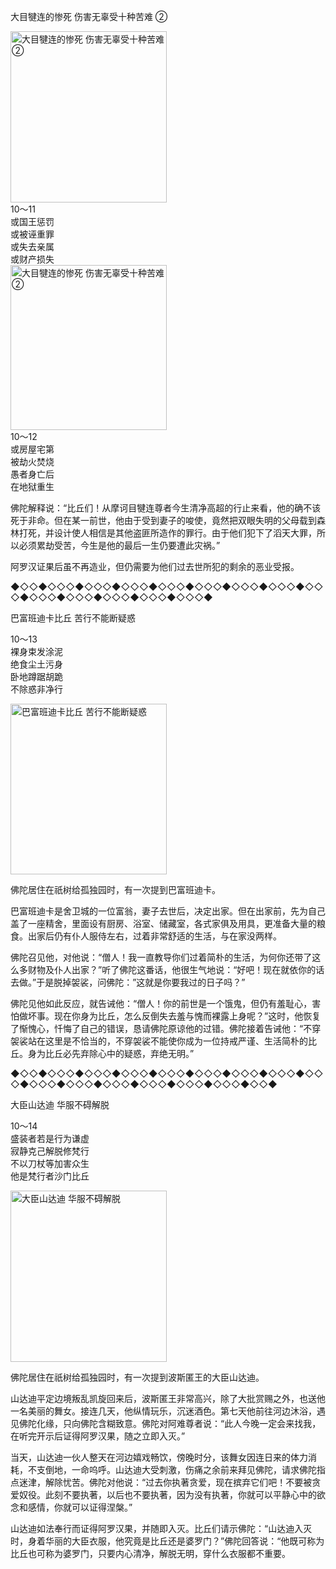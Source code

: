 大目犍连的惨死 伤害无辜受十种苦难 ②

<div class="e2">
<img src="images/fjj-47-1.jpg" width="250" height="274" alt="大目犍连的惨死 伤害无辜受十种苦难 ②"/>
<div>
10～11<br>
 或国王惩罚<br>
 或被诬重罪<br>
 或失去亲属<br>
 或财产损失<br>
 
</div>
</div>

<div class="e2">
<img src="images/fjj-47-2.jpg" width="250" height="264" alt="大目犍连的惨死 伤害无辜受十种苦难 ②"/>
<div>
10～12<br>
 或房屋宅第<br>
 被劫火焚烧<br>
 愚者身亡后<br>
 在地狱重生<br>
 
</div>
</div>



佛陀解释说：“比丘们！从摩诃目犍连尊者今生清净高超的行止来看，他的确不该死于非命。但在某一前世，他由于受到妻子的唆使，竟然把双眼失明的父母载到森林打死，并设计使人相信是其他盗匪所造作的罪行。由于他们犯下了滔天大罪，所以必须累劫受苦，今生是他的最后一生仍要遭此灾祸。”

阿罗汉证果后虽不再造业，但仍需要为他们过去世所犯的剩余的恶业受报。

◆◇◇◆◇◇◇◆◇◇◇◆◇◇◇◆◇◇◇◆◇◇◇◆◇◇◇◆◇◇◇◆◇◇◇◆◇◇◇◆◇◇◇◆◇◇◇◆◇◇◇◆◇◇◇◆

巴富班迪卡比丘 苦行不能断疑惑

<div class="e2">
<div>
 <p class="p13-5">10～13<br>
 裸身束发涂泥<br>
 绝食尘土污身<br>
 卧地蹲踞胡跪<br>
 不除惑非净行<br>
 </p> 
</div>
<img src="images/fjj-47-3.jpg" width="250" height="273" alt="巴富班迪卡比丘 苦行不能断疑惑"/>
</div>

佛陀居住在祇树给孤独园时，有一次提到巴富班迪卡。

巴富班迪卡是舍卫城的一位富翁，妻子去世后，决定出家。但在出家前，先为自己盖了一座精舍，里面设有厨房、浴室、储藏室，各式家俱及用具，更准备大量的粮食。出家后仍有仆人服侍左右，过着非常舒适的生活，与在家没两样。

佛陀召见他，对他说：“僧人！我一直教导你们过着简朴的生活，为何你还带了这么多财物及仆人出家？”听了佛陀这番话，他很生气地说：“好吧！现在就依你的话去做。”于是脱掉袈裟，问佛陀：”这就是你要我过的日子吗？”

佛陀见他如此反应，就告诫他：“僧人！你的前世是一个饿鬼，但仍有羞耻心，害怕做坏事。现在你身为比丘，怎么反倒失去羞与愧而裸露上身呢？”这时，他恢复了惭愧心，忏悔了自己的错误，恳请佛陀原谅他的过错。佛陀接着告诫他：“不穿袈裟站在这里是不恰当的，不穿袈裟不能使你成为一位持戒严谨、生活简朴的比丘。身为比丘必先弃除心中的疑惑，弃绝无明。”

◆◇◇◆◇◇◇◆◇◇◇◆◇◇◇◆◇◇◇◆◇◇◇◆◇◇◇◆◇◇◇◆◇◇◇◆◇◇◇◆◇◇◇◆◇◇◇◆◇◇◇◆◇◇◇◆◇◇◇◆◇◇◆



大臣山达迪 华服不碍解脱



<div class="e2">
<div>
 <p class="p13-5">10～14<br>
 盛装者若是行为谦虚<br>
 寂静克己解脱修梵行<br>
 不以刀杖等加害众生<br>
 他是梵行者沙门比丘</p> 
</div>
<img src="images/fjj-47-4.jpg" width="250" height="274" alt="大臣山达迪 华服不碍解脱"/>
</div>

佛陀居住在祇树给孤独园时，有一次提到波斯匿王的大臣山达迪。

山达迪平定边境叛乱凯旋回来后，波斯匿王非常高兴，除了大批赏赐之外，也送他一名美丽的舞女。接连几天，他纵情玩乐，沉迷酒色。第七天他前往河边沐浴，遇见佛陀化缘，只向佛陀含糊致意。佛陀对阿难尊者说：“此人今晚一定会来找我，在听完开示后证得阿罗汉果，随之立即入灭。”

当天，山达迪一伙人整天在河边嬉戏畅饮，傍晚时分，该舞女因连日来的体力消耗，不支倒地，一命呜呼。山达迪大受刺激，伤痛之余前来拜见佛陀，请求佛陀指点迷津，解除忧苦。佛陀对他说：“过去你执著贪爱，现在摈弃它们吧！不要被贪爱奴役。此刻不要执著，以后也不要执著，因为没有执著，你就可以平静心中的欲念和感情，你就可以证得涅槃。”

山达迪如法奉行而证得阿罗汉果，并随即入灭。比丘们请示佛陀：“山达迪入灭时，身着华丽的大臣衣服，他究竟是比丘还是婆罗门？”佛陀回答说：“他既可称为比丘也可称为婆罗门，只要内心清净，解脱无明，穿什么衣服都不重要。
